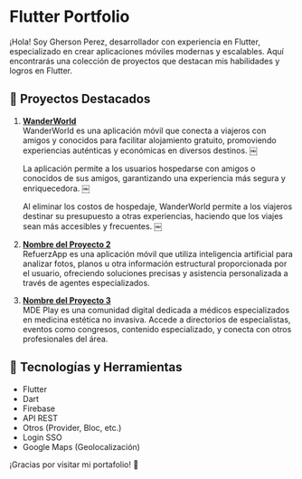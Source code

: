 # Flutter Portfolio

¡Hola! Soy Gherson Perez, desarrollador con experiencia en Flutter, especializado en crear aplicaciones móviles modernas y escalables. Aquí encontrarás una colección de proyectos que destacan mis habilidades y logros en Flutter.

## 🚀 Proyectos Destacados

1. **[WanderWorld](projects/wanderworld)**  
   WanderWorld es una aplicación móvil que conecta a viajeros con amigos y conocidos para facilitar alojamiento gratuito, promoviendo experiencias auténticas y económicas en diversos destinos. ￼

   La aplicación permite a los usuarios hospedarse con amigos o conocidos de sus amigos, garantizando una experiencia más segura y enriquecedora. ￼

   Al eliminar los costos de hospedaje, WanderWorld permite a los viajeros destinar su presupuesto a otras experiencias, haciendo que los viajes sean más accesibles y frecuentes. ￼


2. **[Nombre del Proyecto 2](projects/refuerzApp)**  
   RefuerzApp es una aplicación móvil que utiliza inteligencia artificial para analizar fotos, planos u otra información estructural proporcionada por el usuario, ofreciendo soluciones precisas y asistencia personalizada a través de agentes especializados.

3. **[Nombre del Proyecto 3](projects/mde)**  
   MDE Play es una comunidad digital dedicada a médicos especializados en medicina estética no invasiva. Accede a directorios de especialistas, eventos como congresos, contenido especializado, y conecta con otros profesionales del área.

## 📱 Tecnologías y Herramientas
- Flutter
- Dart
- Firebase 
- API REST 
- Otros (Provider, Bloc, etc.)
- Login SSO
- Google Maps (Geolocalización)

¡Gracias por visitar mi portafolio! 🚀